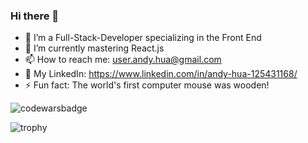 ### Hi there 👋 

- 🔭 I’m a Full-Stack-Developer specializing in the Front End
- 🌱 I’m currently mastering React.js 
- 📫 How to reach me: user.andy.hua@gmail.com
- 💼 My LinkedIn: https://www.linkedin.com/in/andy-hua-125431168/ 
- ⚡ Fun fact: The world's first computer mouse was wooden!

![codewarsbadge](https://www.codewars.com/users/ahua1994/badges/large)

![trophy](https://github-profile-trophy.vercel.app/?username=ahua1994&theme=onedark)
 
